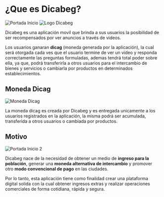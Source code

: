 # ¿Que es Dicabeg?

<img class="covers cover-page-r" :src="$withBase('/img/portada_inicio.jpg')" alt="Portada Inicio" />

<img class="logos-spin" :src="$withBase('/img/dicabeg.png')" alt="Logo Dicabeg" />

Dicabeg es una aplicación movil que brinda a sus usuarios la posibilidad de ser recompensados por ver anuncios a través de videos.

Los usuarios ganaran **dicag** (moneda generada por la aplicación), la cual será otorgada cada ves que el  usuario termine de ver un video y responda correctamente las preguntas formuladas, ademas tendrá total poder sobre ella, ya que, podrá transferirla a otros usuarios para el intercambio de bienes y servicios o cambiarla por productos en determinados establecimientos.

## Moneda Dicag

<img class="logos-spin" :src="$withBase('/img/dicag.png')" alt="Moneda Dicag" />

La moneda dicag es creada por Dicabeg y es entregada unicamente a los usuarios registrados en la aplicación, la misma podrá ser acumulada, transferida a otros usuarios o cambiada por productos.

## Motivo

<img class="covers cover-page-l" :src="$withBase('/img/portada_inicio2.jpg')" alt="Portada Inicio 2" />

Dicabeg nace de la necesidad de obtener un medio de **ingreso para la población**, generar una **moneda alternativa de intercambio** y promover otro **modo convencional de pago** en las ciudades.

Por lo tanto, esta aplicación tiene como finalidad crear una plataforma digital solida con la cual obtener ingresos extras y realizar operaciones comerciales de forma cotidiana, rápida y segura.

<!-- la app trabaja como un generador de criptomoneda.  -->